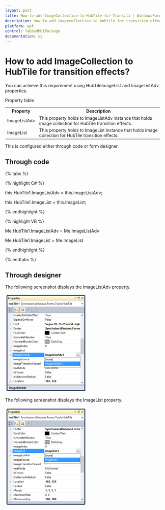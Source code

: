 ```yaml
---
layout: post
title: How-to-add-ImageCollection-to-HubTile-for-Transiti | WindowsForms | Syncfusion
description: how to add imagecollection to hubtile for transition effects?
platform: wpf
control: TabbedMDIPackage
documentation: ug
---
```


# How to add ImageCollection to HubTile for transition effects?

You can achieve this requirement using HubTileImageList and ImageListAdv properties.

Property table

<table>
<tr>
<th>
Property</th><th>
Description</th></tr>
<tr>
<td>
ImageListAdv</td><td>
This property holds to ImageListAdv instance that holds image collection for HubTile transition effects.</td></tr>
<tr>
<td>
ImageList</td><td>
This property holds to ImageList instance that holds image collection for HubTile transition effects.</td></tr>
</table>
This is configured either through code or form designer. 

## Through code

{% tabs %}

{% highlight C# %}



this.HubTile1.ImageListAdv = this.ImageListAdv;



this.HubTile1.ImageList = this.ImageList;


{% endhighlight %}


{% highlight VB %}



Me.HubTile1.ImageListAdv = Me.ImageListAdv



Me.HubTile1.ImageList = Me.ImageList

{% endhighlight %}

{% endtabs %}

## Through designer

The following screenshot displays the ImageListAdv property.

![](How-to-add-ImageCollection-to-HubTile-for-Transiti_images/How-to-add-ImageCollection-to-HubTile-for-Transiti_img1.png)



The following screenshot displays the ImageList property.

![](How-to-add-ImageCollection-to-HubTile-for-Transiti_images/How-to-add-ImageCollection-to-HubTile-for-Transiti_img2.png)



